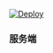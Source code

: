 [![Deploy](https://www.herokucdn.com/deploy/button.png)](https://dashboard.heroku.com/new?template=https://github.com/moosetk/kuhero)  
  
### 服务端
